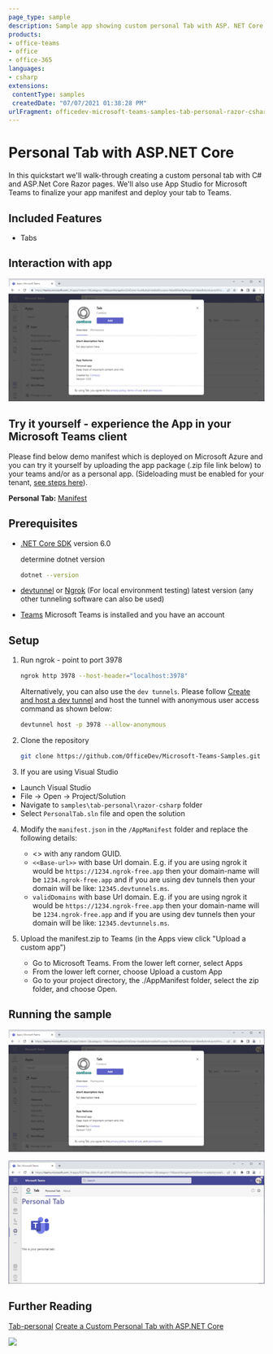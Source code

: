 ```yaml
---
page_type: sample
description: Sample app showing custom personal Tab with ASP. NET Core
products:
- office-teams
- office
- office-365
languages:
- csharp
extensions:
 contentType: samples
 createdDate: "07/07/2021 01:38:28 PM"
urlFragment: officedev-microsoft-teams-samples-tab-personal-razor-csharp
---
```


# Personal Tab with ASP.NET Core

In this quickstart we'll walk-through creating a custom personal tab with C# and ASP.Net Core Razor pages. We'll also use App Studio for Microsoft Teams to finalize your app manifest and deploy your tab to Teams.

 ## Included Features
* Tabs

## Interaction with app

![personaltabmodule](Images/PersonalTabModule.gif)

## Try it yourself - experience the App in your Microsoft Teams client
Please find below demo manifest which is deployed on Microsoft Azure and you can try it yourself by uploading the app package (.zip file link below) to your teams and/or as a personal app. (Sideloading must be enabled for your tenant, [see steps here](https://docs.microsoft.com/microsoftteams/platform/concepts/build-and-test/prepare-your-o365-tenant#enable-custom-teams-apps-and-turn-on-custom-app-uploading)).

**Personal Tab:** [Manifest](/samples/tab-personal/mvc-csharp/demo-manifest/tab-personal.zip)


## Prerequisites

- [.NET Core SDK](https://dotnet.microsoft.com/download) version 6.0

  determine dotnet version
  ```bash
  dotnet --version
  ```
- [devtunnel](https://learn.microsoft.com/en-us/azure/developer/dev-tunnels/get-started?tabs=windows) or [Ngrok](https://ngrok.com/download) (For local environment testing) latest version (any other tunneling software can also be used)
  
- [Teams](https://teams.microsoft.com) Microsoft Teams is installed and you have an account

## Setup

1. Run ngrok - point to port 3978

   ```bash
   ngrok http 3978 --host-header="localhost:3978"
   ```  

   Alternatively, you can also use the `dev tunnels`. Please follow [Create and host a dev tunnel](https://learn.microsoft.com/en-us/azure/developer/dev-tunnels/get-started?tabs=windows) and host the tunnel with anonymous user access command as shown below:

   ```bash
   devtunnel host -p 3978 --allow-anonymous
   ```


2. Clone the repository
   ```bash
   git clone https://github.com/OfficeDev/Microsoft-Teams-Samples.git
   ```

3. If you are using Visual Studio
 - Launch Visual Studio
 - File -> Open -> Project/Solution
 - Navigate to ```samples\tab-personal\razor-csharp``` folder
 - Select ```PersonalTab.sln``` file and open the solution

4. Modify the `manifest.json` in the `/AppManifest` folder and replace the following details:
   - <<Guid>> with any random GUID.
   - `<<Base-url>>` with base Url domain. E.g. if you are using ngrok it would be `https://1234.ngrok-free.app` then your domain-name will be `1234.ngrok-free.app` and if you are using dev tunnels then your domain will be like: `12345.devtunnels.ms`.
   - `validDomains` with base Url domain. E.g. if you are using ngrok it would be `https://1234.ngrok-free.app` then your domain-name will be `1234.ngrok-free.app` and if you are using dev tunnels then your domain will be like: `12345.devtunnels.ms`.

5. Upload the manifest.zip to Teams (in the Apps view click "Upload a custom app")
   - Go to Microsoft Teams. From the lower left corner, select Apps
   - From the lower left corner, choose Upload a custom App
   - Go to your project directory, the ./AppManifest folder, select the zip folder, and choose Open.

## Running the sample

![personaltabinstllation](Images/installation.png)

![personaltab](Images/personaltab.png)

## Further Reading

[Tab-personal](https://learn.microsoft.com/microsoftteams/platform/tabs/what-are-tabs)
[Create a Custom Personal Tab with ASP.NET Core](https://learn.microsoft.com/microsoftteams/platform/tabs/how-to/create-personal-tab?pivots=mvc-csharp)




<img src="https://pnptelemetry.azurewebsites.net/microsoft-teams-samples/samples/tab-personal-razor-csharp" />
